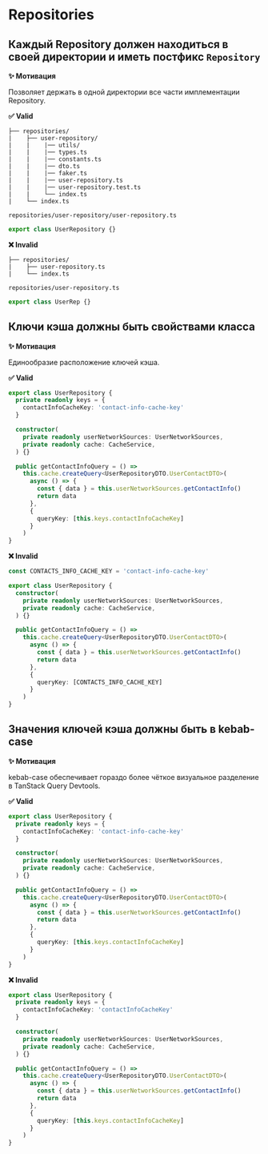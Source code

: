 # Repositories

## Каждый Repository должен находиться в своей директории и иметь постфикс `Repository`

**✨ Мотивация**

Позволяет держать в одной директории все части имплементации Repository.

**✅ Valid**

```
├── repositories/
|    ├── user-repository/
|    |    |── utils/
|    |    |── types.ts
|    |    |── constants.ts
|    |    |── dto.ts
|    |    |── faker.ts
|    |    |── user-repository.ts
|    |    |── user-repository.test.ts
|    |    └── index.ts
|    └── index.ts
```

```repositories/user-repository/user-repository.ts```

```ts
export class UserRepository {}
```

**❌ Invalid**

```
├── repositories/
|    ├── user-repository.ts
|    └── index.ts
```

```repositories/user-repository.ts```

```ts
export class UserRep {}
```

## Ключи кэша должны быть свойствами класса

**✨ Мотивация**

Единообразие расположение ключей кэша.

**✅ Valid**

```ts
export class UserRepository {
  private readonly keys = {
    contactInfoCacheKey: 'contact-info-cache-key'
  }

  constructor(
    private readonly userNetworkSources: UserNetworkSources,
    private readonly cache: CacheService,
  ) {}

  public getContactInfoQuery = () =>
    this.cache.createQuery<UserRepositoryDTO.UserContactDTO>(
      async () => {
        const { data } = this.userNetworkSources.getContactInfo()
        return data
      },
      {
        queryKey: [this.keys.contactInfoCacheKey]
      }
    )
}
```

**❌ Invalid**

```ts
const CONTACTS_INFO_CACHE_KEY = 'contact-info-cache-key'

export class UserRepository {
  constructor(
    private readonly userNetworkSources: UserNetworkSources,
    private readonly cache: CacheService,
  ) {}

  public getContactInfoQuery = () =>
    this.cache.createQuery<UserRepositoryDTO.UserContactDTO>(
      async () => {
        const { data } = this.userNetworkSources.getContactInfo()
        return data
      },
      {
        queryKey: [CONTACTS_INFO_CACHE_KEY]
      }
    )
}
```

## Значения ключей кэша должны быть в kebab-case

**✨ Мотивация**

kebab-case обеспечивает гораздо более чёткое визуальное разделение в TanStack Query Devtools.

**✅ Valid**

```ts
export class UserRepository {
  private readonly keys = {
    contactInfoCacheKey: 'contact-info-cache-key'
  }

  constructor(
    private readonly userNetworkSources: UserNetworkSources,
    private readonly cache: CacheService,
  ) {}

  public getContactInfoQuery = () =>
    this.cache.createQuery<UserRepositoryDTO.UserContactDTO>(
      async () => {
        const { data } = this.userNetworkSources.getContactInfo()
        return data
      },
      {
        queryKey: [this.keys.contactInfoCacheKey]
      }
    )
}
```

**❌ Invalid**

```ts
export class UserRepository {
  private readonly keys = {
    contactInfoCacheKey: 'contactInfoCacheKey'
  }

  constructor(
    private readonly userNetworkSources: UserNetworkSources,
    private readonly cache: CacheService,
  ) {}

  public getContactInfoQuery = () =>
    this.cache.createQuery<UserRepositoryDTO.UserContactDTO>(
      async () => {
        const { data } = this.userNetworkSources.getContactInfo()
        return data
      },
      {
        queryKey: [this.keys.contactInfoCacheKey]
      }
    )
}
```
